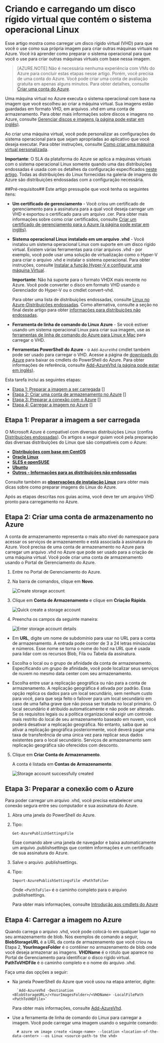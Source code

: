 <properties 
	pageTitle="Criar e carregar um VHD Linux no Azure" 
	description="Saiba como criar e carregar um VHD (disco rígido virtual) do Azure que contenha um sistema operacional Linux." 
	services="virtual-machines" 
	documentationCenter="" 
	authors="KBDAzure" 
	manager="timlt" 
	editor="tysonn"/>

<tags 
	ms.service="virtual-machines" 
	ms.workload="infrastructure-services" 
	ms.tgt_pltfrm="vm-linux" 
	ms.devlang="na" 
	ms.topic="article" 
	ms.date="01/13/2015" 
	ms.author="kathydav, szarkos"/>

# Criando e carregando um disco rígido virtual que contém o sistema operacional Linux

Esse artigo mostra como carregar um disco rígido virtual (VHD) para que você o use como sua própria imagem para criar outras máquinas virtuais no Azure. Você irá aprender como preparar o sistema operacional para que você o use para criar outras máquinas virtuais com base nessa imagem.  

> [AZURE.NOTE] Não é necessária nenhuma experiência com VMs do Azure para concluir estas etapas nesse artigo. Porém, você precisa de uma conta do Azure. Você pode criar uma conta de avaliação gratuita em apenas alguns minutos. Para obter detalhes, consulte [Criar uma conta do Azure](http://azure.microsoft.com/develop/php/tutorials/create-a-windows-azure-account/). 

Uma máquina virtual no Azure executa o sistema operacional com base na imagem que você escolheu ao criar a máquina virtual. Sua imagens estão guardadas em formato VHD, em arquivos .vhd em uma conta de armazenamento. Para obter mais informações sobre discos e imagens no Azure, consulte [Gerenciar discos e imagens (a página pode estar em inglês)](http://msdn.microsoft.com/library/windowsazure/jj672979.aspx).

Ao criar uma máquina virtual, você pode personalizar as configurações do sistema operacional para que sejam apropriadas ao aplicativo que você deseja executar. Para obter instruções, consulte [Como criar uma máquina virtual personalizada](/pt-br/manage/windows/how-to-guides/custom-create-a-vm/).

**Importante**: O SLA da plataforma do Azure se aplica a máquinas virtuais com o sistema operacional Linux somente quando uma das distribuições endossadas é usada com os detalhes da configuração especificados [neste artigo](http://support.microsoft.com/kb/2805216). Todas as distribuições do Linux fornecidas na galeria de imagens do Azure são distribuições endossadas com a configuração necessária.


##Pré-requisitos##
Este artigo pressupõe que você tenha os seguintes itens:

- **Um certificado de gerenciamento** - Você criou um certificado de gerenciamento para a assinatura para a qual você deseja carregar um VHD e exportou o certificado para um arquivo .cer. Para obter mais informações sobre como criar certificados, consulte [Criar um certificado de gerenciamento para o Azure (a página pode estar em inglês)](http://msdn.microsoft.com/library/windowsazure/gg551722.aspx). 

- **Sistema operacional Linux instalado em um arquivo .vhd** - Você instalou um sistema operacional Linux com suporte em um disco rígido virtual. Existem várias ferramentas para criar arquivos .vhd - por exemplo, você pode usar uma solução de virtualização como o Hyper-V para criar o arquivo .vhd e instalar o sistema operacional. Para obter instruções, consulte [Instalar a função Hyper-V e configurar uma máquina Virtual](http://technet.microsoft.com/library/hh846766.aspx). 

	**Importante**: Não há suporte para o formato VHDX mais recente no Azure. Você pode converter o disco em formato VHD usando o Gerenciador do Hyper-V ou o cmdlet convert-vhd.

	Para obter uma lista de distribuições endossadas, consulte [Linux no Azure-Distribuições endossadas](../linux-endorsed-distributions). Como alternativa, consulte a seção no final deste artigo para obter [informações para distribuições não endossadas](../virtual-machines-linux-create-upload-vhd-generic).

- **Ferramenta de linha de comando do Linux Azure** - Se você estiver usando um sistema operacional Linux para criar sua imagem, use as [ferramentas de linha de comando do Azure para Linux e Mac](http://go.microsoft.com/fwlink/?LinkID=253691&clcid=0x409) para carregar o VHD.

- **Ferramentas PowerShell do Azure** - o  `Add-AzureVhd` cmdlet também pode ser usado para carregar o VHD. Acesse a página de [downloads do Azure](http://azure.microsoft.com/downloads/) para baixar os cmdlets do PowerShell do Azure. Para obter informações de referência, consulte [Add-AzureVhd (a página pode estar em inglês)](http://msdn.microsoft.com/library/windowsazure/dn495173.aspx).


Esta tarefa inclui as seguintes etapas:

- [Etapa 1: Preparar a imagem a ser carregada] []
- [Etapa 2: Criar uma conta de armazenamento no Azure] []
- [Etapa 3: Preparar a conexão com o Azure] []
- [Etapa 4: Carregar a imagem no Azure] []

## <a id="prepimage"></a>Etapa 1: Preparar a imagem a ser carregada ##

O Microsoft Azure é compatível com diversas distribuições Linux (confira [Distribuições endossadas](../linux-endorsed-distributions)). Os artigos a seguir guiam você pela preparação das diversas distribuições do Linux que são compatíveis com o Azure:

- **[Distribuições com base em CentOS](../virtual-machines-linux-create-upload-vhd-centos)**
- **[Oracle Linux](../virtual-machines-linux-create-upload-vhd-oracle)**
- **[SLES e openSUSE](../virtual-machines-linux-create-upload-vhd-suse)**
- **[Ubuntu](../virtual-machines-linux-create-upload-vhd-ubuntu)**
- **[Outros - Informações para as distribuições não endossadas](../virtual-machines-linux-create-upload-vhd-generic)**

Consulte também as **[observações de instalação Linux](../virtual-machines-linux-create-upload-vhd-generic/#linuxinstall)** para obter mais dicas sobre como preparar imagens do Linux do Azure.

Após as etapas descritas nos guias acima, você deve ter um arquivo VHD pronto para carregamento no Azure.


## <a id="createstorage"></a>Etapa 2: Criar uma conta de armazenamento no Azure ##

A conta de armazenamento representa o mais alto nível do namespace para acessar os serviços de armazenamento e está associada à assinatura do Azure. Você precisa de uma conta de armazenamento no Azure para carregar um arquivo .vhd no Azure que pode ser usado para a criação de uma máquina virtual. Você pode criar uma conta de armazenamento usando o Portal de Gerenciamento do Azure.

1. Entre no Portal de Gerenciamento do Azure.

2. Na barra de comandos, clique em **Novo**.

	![Create storage account](./media/virtual-machines-linux-create-upload-vhd/create.png)

3. Clique em **Conta de Armazenamento** e clique em **Criação Rápida**.

	![Quick create a storage account](./media/virtual-machines-linux-create-upload-vhd/storage-quick-create.png)

4. Preencha os campos da seguinte maneira:

	![Enter storage account details](./media/virtual-machines-linux-create-upload-vhd/storage-create-account.png)

- Em **URL**, digite um nome de subdomínio para usar no URL para a conta de armazenamento. A entrada pode conter de 3 a 24 letras minúsculas e números. Esse nome se torna o nome do host na URL que é usada para lidar com os recursos Blob, Fila ou Tabela da assinatura.
	
- Escolha o local ou o grupo de afinidade da conta de armazenamento. Especificando um grupo de afinidade, você pode localizar seus serviços de nuvem no mesmo data center com seu armazenamento.
 
- Escolha entre usar a replicação geográfica ou não para a conta de armazenamento. A replicação geográfica é ativada por padrão. Essa opção replica os dados para um local secundário, sem nenhum custo para você, para que seja feito o failover para um local secundário em caso de uma falha grave que não possa ser tratada no local primário. O local secundário é atribuído automaticamente e não pode ser alterado. Se os requisitos legais ou a política organizacional exigir um controle mais restrito do local de seu armazenamento baseado em nuvem, você poderá desativar a replicação geográfica. No entanto, saiba que ao ativar a replicação geográfica posteriormente, você deverá pagar uma taxa de transferência de uma única vez para replicar seus dados existentes para o local secundário. Serviços de armazenamento sem replicação geográfica são oferecidos com desconto.

5. Clique em **Criar Conta de Armazenamento**.

	A conta é listada em **Contas de Armazenamento**.

	![Storage account successfully created](./media/virtual-machines-linux-create-upload-vhd/Storagenewaccount.png)


## <a id="connect"> </a>Etapa 3: Preparar a conexão com o Azure ##

Para poder carregar um arquivo .vhd, você precisa estabelecer uma conexão segura entre seu computador e sua assinatura do Azure. 

1. Abra uma janela do PowerShell do Azure.

2. Tipo: 

	`Get-AzurePublishSettingsFile`

	Esse comando abre uma janela de navegador e baixa automaticamente um arquivo .publishsettings que contém informações e um certificado de sua assinatura do Azure. 

3. Salve o arquivo .publishsettings. 

4. Tipo:

	`Import-AzurePublishSettingsFile <PathToFile>`

	Onde `<PathToFile>` é o caminho completo para o arquivo .publishsettings. 

	Para obter mais informações, consulte [Introdução aos cmdlets do Azure](http://msdn.microsoft.com/library/windowsazure/jj554332.aspx) 


## <a id="upload"> </a>Etapa 4: Carregar a imagem no Azure ##

Quando carrega o arquivo .vhd, você pode colocá-lo em qualquer lugar no seu armazenamento de blob. Nos exemplos de comando a seguir, **BlobStorageURL** é a URL da conta de armazenamento que você criou na Etapa 2, **YourImagesFolder** é o contêiner no armazenamento de blob onde você deseja armazenar as imagens. **VHDName** é o rótulo que aparece no Portal de Gerenciamento para identificar o disco rígido virtual. **PathToVHDFile** é o caminho completo e o nome do arquivo .vhd. 

Faça uma das opções a seguir:

- Na janela PowerShell do Azure que você usou na etapa anterior, digite:

		`Add-AzureVhd -Destination <BlobStorageURL>/<YourImagesFolder>/<VHDName> -LocalFilePath <PathToVHDFile>`

	Para obter mais informações, consulte [Add-AzureVhd](http://msdn.microsoft.com/library/windowsazure/dn205185.aspx).

- Use a ferramenta de linha de comando do Linux para carregar a imagem. Você pode carregar uma imagem usando o seguinte comando:

		# azure vm image create <image-name> --location <location-of-the-data-center> --os Linux <source-path-to the vhd>



[Etapa 1: Preparar a imagem a ser carregada]: #prepimage
[Etapa 2: Criar uma conta de armazenamento no Azure]: #createstorage
[Etapa 3: Preparar a conexão com o Azure]: #connect
[Etapa 4: Carregar a imagem no Azure]: #upload

<!--HONumber=42-->
